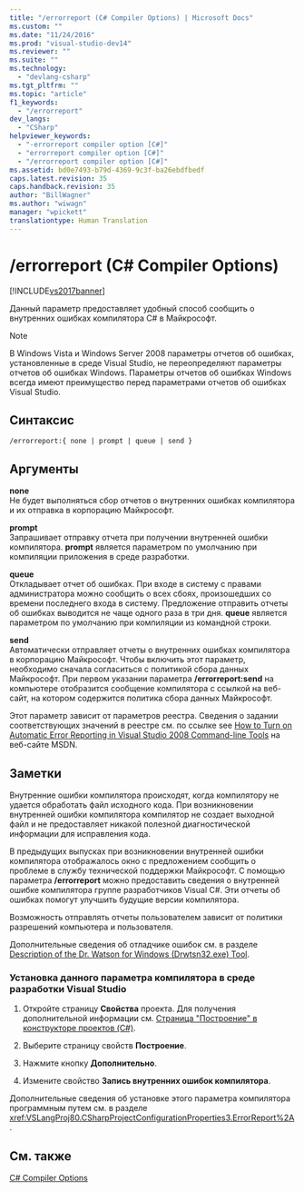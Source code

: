 ```yaml
---
title: "/errorreport (C# Compiler Options) | Microsoft Docs"
ms.custom: ""
ms.date: "11/24/2016"
ms.prod: "visual-studio-dev14"
ms.reviewer: ""
ms.suite: ""
ms.technology: 
  - "devlang-csharp"
ms.tgt_pltfrm: ""
ms.topic: "article"
f1_keywords: 
  - "/errorreport"
dev_langs: 
  - "CSharp"
helpviewer_keywords: 
  - "-errorreport compiler option [C#]"
  - "errorreport compiler option [C#]"
  - "/errorreport compiler option [C#]"
ms.assetid: bd0e7493-b79d-4369-9c3f-ba26ebdfbedf
caps.latest.revision: 35
caps.handback.revision: 35
author: "BillWagner"
ms.author: "wiwagn"
manager: "wpickett"
translationtype: Human Translation
---
```

# /errorreport (C# Compiler Options)
[!INCLUDE[vs2017banner](../../../csharp/includes/vs2017banner.md)]

Данный параметр предоставляет удобный способ сообщить о внутренних ошибках компилятора C\# в Майкрософт.  
  
> [!NOTE]
>  В Windows Vista и Windows Server 2008 параметры отчетов об ошибках, установленные в среде Visual Studio, не переопределяют параметры отчетов об ошибках Windows.  Параметры отчетов об ошибках Windows всегда имеют преимущество перед параметрами отчетов об ошибках Visual Studio.  
  
## Синтаксис  
  
```  
/errorreport:{ none | prompt | queue | send }  
```  
  
## Аргументы  
 **none**  
 Не будет выполняться сбор отчетов о внутренних ошибках компилятора и их отправка в корпорацию Майкрософт.  
  
 **prompt**  
 Запрашивает отправку отчета при получении внутренней ошибки компилятора.  **prompt** является параметром по умолчанию при компиляции приложения в среде разработки.  
  
 **queue**  
 Откладывает отчет об ошибках.  При входе в систему с правами администратора можно сообщить о всех сбоях, произошедших со времени последнего входа в систему.  Предложение отправить отчеты об ошибках выводится не чаще одного раза в три дня.  **queue** является параметром по умолчанию при компиляции из командной строки.  
  
 **send**  
 Автоматически отправляет отчеты о внутренних ошибках компилятора в корпорацию Майкрософт.  Чтобы включить этот параметр, необходимо сначала согласиться с политикой сбора данных Майкрософт.  При первом указании параметра **\/errorreport:send** на компьютере отобразится сообщение компилятора с ссылкой на веб\-сайт, на котором содержится политика сбора данных Майкрософт.  
  
 Этот параметр зависит от параметров реестра.  Сведения о задании соответствующих значений в реестре см. по ссылке see [How to Turn on Automatic Error Reporting in Visual Studio 2008 Command\-line Tools](http://go.microsoft.com/fwlink/?LinkID=184695) на веб\-сайте MSDN.  
  
## Заметки  
 Внутренние ошибки компилятора происходят, когда компилятору не удается обработать файл исходного кода.  При возникновении внутренней ошибки компилятора компилятор не создает выходной файл и не предоставляет никакой полезной диагностической информации для исправления кода.  
  
 В предыдущих выпусках при возникновении внутренней ошибки компилятора отображалось окно с предложением сообщить о проблеме в службу технической поддержки Майкрософт.  С помощью параметра **\/errorreport** можно предоставить сведения о внутренней ошибке компилятора группе разработчиков Visual C\#.  Эти отчеты об ошибках помогут улучшить будущие версии компилятора.  
  
 Возможность отправлять отчеты пользователем зависит от политики разрешений компьютера и пользователя.  
  
 Дополнительные сведения об отладчике ошибок см. в разделе [Description of the Dr. Watson for Windows \(Drwtsn32.exe\) Tool](http://go.microsoft.com/fwlink/?LinkId=147286).  
  
### Установка данного параметра компилятора в среде разработки Visual Studio  
  
1.  Откройте страницу **Свойства** проекта.  Для получения дополнительной информации см. [Страница "Построение" в конструкторе проектов \(C\#\)](/visual-studio/ide/reference/build-page-project-designer-csharp).  
  
2.  Выберите страницу свойств **Построение**.  
  
3.  Нажмите кнопку **Дополнительно**.  
  
4.  Измените свойство **Запись внутренних ошибок компилятора**.  
  
 Дополнительные сведения об установке этого параметра компилятора программным путем см. в разделе <xref:VSLangProj80.CSharpProjectConfigurationProperties3.ErrorReport%2A>.  
  
## См. также  
 [C\# Compiler Options](../../../csharp/language-reference/compiler-options/index.md)